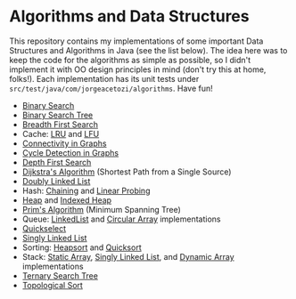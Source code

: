 # Algorithms and Data Structures

This repository contains my implementations of some important Data Structures and Algorithms in Java (see the list below). The idea here was to keep the code for the algorithms as simple as possible, so I didn't implement it with OO design principles in mind (don't try this at home, folks!). Each implementation has its unit tests under `src/test/java/com/jorgeacetozi/algorithms`. Have fun!

- [Binary Search](src/main/java/com/jorgeacetozi/algorithms/binarySearch/GenericBinarySearch.java)
- [Binary Search Tree](src/main/java/com/jorgeacetozi/algorithms/binarySearchTree/BinarySearchTree.java)
- [Breadth First Search](src/main/java/com/jorgeacetozi/algorithms/breadthFirstSearch/BreadthFirstSearch.java)
- Cache: [LRU](src/main/java/com/jorgeacetozi/algorithms/cache/leastRecentlyUsed/LRUCache.java) and [LFU](src/main/java/com/jorgeacetozi/algorithms/cache/leastFrequentlyUsed/LFUCache.java)
- [Connectivity in Graphs](src/main/java/com/jorgeacetozi/algorithms/connectivity/OptimizedConnectivity.java)
- [Cycle Detection in Graphs](src/main/java/com/jorgeacetozi/algorithms/cycleDetection/CycleDetection.java)
- [Depth First Search](src/main/java/com/jorgeacetozi/algorithms/depthFirstSearch/DepthFirstSearch.java)
- [Dijkstra's Algorithm](src/main/java/com/jorgeacetozi/algorithms/dijkstra/Dijkstra.java) (Shortest Path from a Single Source)
- [Doubly Linked List](src/main/java/com/jorgeacetozi/algorithms/doublyLinkedList/DoublyLinkedList.java)
- Hash: [Chaining](src/main/java/com/jorgeacetozi/algorithms/hash/chaining/HashTableChaining.java) and [Linear Probing](src/main/java/com/jorgeacetozi/algorithms/hash/linearProbing/HashTableLinearProbing.java)
- [Heap](src/main/java/com/jorgeacetozi/algorithms/heap/GenericMinHeap.java) and [Indexed Heap](src/main/java/com/jorgeacetozi/algorithms/cache/leastFrequentlyUsed/minIndexedHeap/MinIndexedHeap.java)
- [Prim's Algorithm](src/main/java/com/jorgeacetozi/algorithms/prim/Prim.java) (Minimum Spanning Tree)
- Queue: [LinkedList](src/main/java/com/jorgeacetozi/algorithms/queue/singlyLinkedListWithTail/SinglyLinkedListWithTail.java) and [Circular Array](src/main/java/com/jorgeacetozi/algorithms/queue/staticCircularArray/StaticCircularArray.java) implementations
- [Quickselect](src/main/java/com/jorgeacetozi/algorithms/quickselect/Quickselect.java)
- [Singly Linked List](src/main/java/com/jorgeacetozi/algorithms/singlyLinkedList/SinglyLinkedListWithTail.java)
- Sorting: [Heapsort](src/main/java/com/jorgeacetozi/algorithms/sorting/heapsort/Heapsort.java) and [Quicksort](src/main/java/com/jorgeacetozi/algorithms/sorting/quicksort/GenericQuicksort.java)
- Stack: [Static Array](src/main/java/com/jorgeacetozi/algorithms/stack/staticArray/StaticArrayStack.java), [Singly Linked List](src/main/java/com/jorgeacetozi/algorithms/stack/singlyLinkedList/SinglyLinkedList.java), and [Dynamic Array](src/main/java/com/jorgeacetozi/algorithms/stack/dynamicArray/DynamicArrayStack.java) implementations
- [Ternary Search Tree](src/main/java/com/jorgeacetozi/algorithms/ternarySearchTree/TernarySearchTree.java)
- [Topological Sort](src/main/java/com/jorgeacetozi/algorithms/topologicalSort/TopologicalSort.java)
